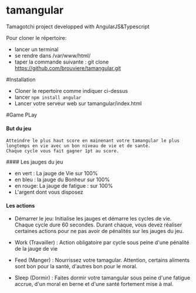 # tamangular
Tamagotchi project developped with AngularJS&amp;Typescript

Pour cloner le répertoire:
- lancer un terminal
- se rendre dans /var/www/html/
- taper la commande suivante : git clone https://github.com/brouviere/tamangular.git

#Installation

* Cloner le repertoire comme indiquer ci-dessus  
* lancer `npm install angular` 
* Lancer votre serveur web sur tamangular/index.html

#Game PLay
#### But du jeu
	Atteindre le plus haut score en mainenant votre tamangular le plus longtemps en vie avec un bon niveau de vie et de santé. 
	Chaque cycle vous fait gagner 1pt au score.

#### Les jauges du jeu
* en vert :  La jauge de Vie sur 100%
* en bleu : la jauge du Bonheur sur 100%
* en rouge: La jauge de fatigue : sur 100%
* L'argent dont vous disposez

#### Les actions
* Démarrer le jeu: Initialise les jauges et démarre les cycles de vie. Chaque cycle dure 60 secondes.
Durant chaque, vous devez réaliser certaines actions pour ne pas avoir de pénalités sur les jauges du jeu.

* Work (Travailler) : Action obligatoire par cycle sous peine d'une pénalité de la jauge de vie
* Feed (Manger) : Nourrissez votre tamagular. Attention, certains aliments sont bon pour la santé, d'autres bon pour le moral.
* Sleep (Dormir) : Faites dormir votre tamangular sous peine d'une fatigue accrue, d'un moral en berne et d'une santé fortement mise à mal.